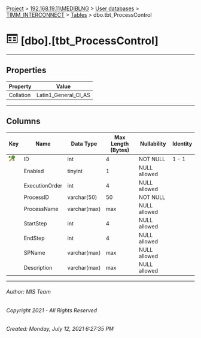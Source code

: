 #### 

[Project](../../../../index.md) > [192.168.19.11\\MEDIBLNG](../../../index.md) > [User databases](../../index.md) > [TIMM_INTERCONNECT](../index.md) > [Tables](Tables.md) > dbo.tbt_ProcessControl

# ![Tables](../../../../Images/Table32.png) [dbo].[tbt_ProcessControl]

---

## <a name="#properties"></a>Properties

| Property | Value |
|---|---|
| Collation | Latin1_General_CI_AS |


---

## <a name="#columns"></a>Columns

| Key | Name | Data Type | Max Length (Bytes) | Nullability | Identity |
|---|---|---|---|---|---|
| [![Cluster Primary Key PK_tbt_ProcessControl: ID](../../../../Images/pkcluster.png)](#indexes) | ID | int | 4 | NOT NULL | 1 - 1 |
|  | Enabled | tinyint | 1 | NULL allowed |  |
|  | ExecutionOrder | int | 4 | NULL allowed |  |
|  | ProcessID | varchar(50) | 50 | NOT NULL |  |
|  | ProcessName | varchar(max) | max | NULL allowed |  |
|  | StartStep | int | 4 | NULL allowed |  |
|  | EndStep | int | 4 | NULL allowed |  |
|  | SPName | varchar(max) | max | NULL allowed |  |
|  | Description | varchar(max) | max | NULL allowed |  |


---

###### Author:  MIS Team

###### Copyright 2021 - All Rights Reserved

###### Created: Monday, July 12, 2021 6:27:35 PM

